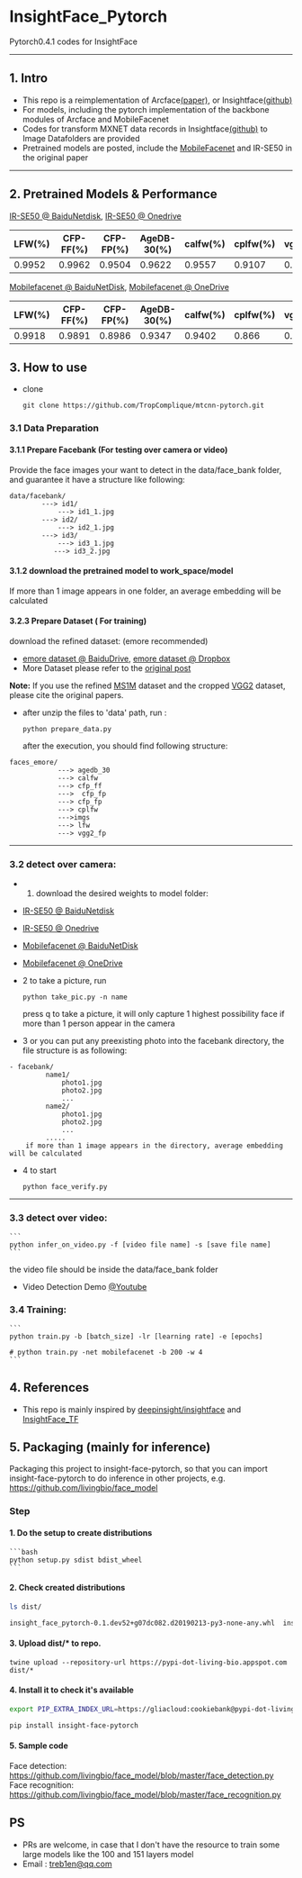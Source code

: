 # InsightFace_Pytorch

Pytorch0.4.1 codes for InsightFace

------

## 1. Intro

- This repo is a reimplementation of Arcface[(paper)](https://arxiv.org/abs/1801.07698), or Insightface[(github)](https://github.com/deepinsight/insightface)
- For models, including the pytorch implementation of the backbone modules of Arcface and MobileFacenet
- Codes for transform MXNET data records in Insightface[(github)](https://github.com/deepinsight/insightface) to Image Datafolders are provided
- Pretrained models are posted, include the [MobileFacenet](https://arxiv.org/abs/1804.07573) and IR-SE50 in the original paper

------

## 2. Pretrained Models & Performance

[IR-SE50 @ BaiduNetdisk](https://pan.baidu.com/s/12BUjjwy1uUTEF9HCx5qvoQ), [IR-SE50 @ Onedrive](https://1drv.ms/u/s!AhMqVPD44cDOhkPsOU2S_HFpY9dC)

| LFW(%) | CFP-FF(%) | CFP-FP(%) | AgeDB-30(%) | calfw(%) | cplfw(%) | vgg2_fp(%) |
| ------ | --------- | --------- | ----------- | -------- | -------- | ---------- |
| 0.9952 | 0.9962    | 0.9504    | 0.9622      | 0.9557   | 0.9107   | 0.9386     |

[Mobilefacenet @ BaiduNetDisk](https://pan.baidu.com/s/1hqNNkcAjQOSxUjofboN6qg), [Mobilefacenet @ OneDrive](https://1drv.ms/u/s!AhMqVPD44cDOhkSMHodSH4rhfb5u)

| LFW(%) | CFP-FF(%) | CFP-FP(%) | AgeDB-30(%) | calfw(%) | cplfw(%) | vgg2_fp(%) |
| ------ | --------- | --------- | ----------- | -------- | -------- | ---------- |
| 0.9918 | 0.9891    | 0.8986    | 0.9347      | 0.9402   | 0.866    | 0.9100     |

## 3. How to use

- clone

  ```
  git clone https://github.com/TropComplique/mtcnn-pytorch.git
  ```

### 3.1 Data Preparation

#### 3.1.1 Prepare Facebank (For testing over camera or video)

Provide the face images your want to detect in the data/face_bank folder, and guarantee it have a structure like following:

```
data/facebank/
        ---> id1/
            ---> id1_1.jpg
        ---> id2/
            ---> id2_1.jpg
        ---> id3/
            ---> id3_1.jpg
           ---> id3_2.jpg
```

#### 3.1.2 download the pretrained model to work_space/model

If more than 1 image appears in one folder, an average embedding will be calculated

#### 3.2.3 Prepare Dataset ( For training)

download the refined dataset: (emore recommended)

- [emore dataset @ BaiduDrive](https://pan.baidu.com/s/1eXohwNBHbbKXh5KHyItVhQ), [emore dataset @ Dropbox](https://www.dropbox.com/s/wpx6tqjf0y5mf6r/faces_ms1m-refine-v2_112x112.zip?dl=0)
- More Dataset please refer to the [original post](https://github.com/deepinsight/insightface/wiki/Dataset-Zoo)

**Note:** If you use the refined [MS1M](https://arxiv.org/abs/1607.08221) dataset and the cropped [VGG2](https://arxiv.org/abs/1710.08092) dataset, please cite the original papers.

- after unzip the files to 'data' path, run :

  ```
  python prepare_data.py
  ```

  after the execution, you should find following structure:

```
faces_emore/
            ---> agedb_30
            ---> calfw
            ---> cfp_ff
            --->  cfp_fp
            ---> cfp_fp
            ---> cplfw
            --->imgs
            ---> lfw
            ---> vgg2_fp
```

------

### 3.2 detect over camera:

- 1. download the desired weights to model folder:

- [IR-SE50 @ BaiduNetdisk](https://pan.baidu.com/s/12BUjjwy1uUTEF9HCx5qvoQ)
- [IR-SE50 @ Onedrive](https://1drv.ms/u/s!AhMqVPD44cDOhkPsOU2S_HFpY9dC)
- [Mobilefacenet @ BaiduNetDisk](https://pan.baidu.com/s/1hqNNkcAjQOSxUjofboN6qg)
- [Mobilefacenet @ OneDrive](https://1drv.ms/u/s!AhMqVPD44cDOhkSMHodSH4rhfb5u)

- 2 to take a picture, run

  ```
  python take_pic.py -n name
  ```

  press q to take a picture, it will only capture 1 highest possibility face if more than 1 person appear in the camera

- 3 or you can put any preexisting photo into the facebank directory, the file structure is as following:

```
- facebank/
         name1/
             photo1.jpg
             photo2.jpg
             ...
         name2/
             photo1.jpg
             photo2.jpg
             ...
         .....
    if more than 1 image appears in the directory, average embedding will be calculated
```

- 4 to start

  ```
  python face_verify.py 
  ```

- - -

### 3.3 detect over video:

```
​```
python infer_on_video.py -f [video file name] -s [save file name]
​```
```

the video file should be inside the data/face_bank folder

- Video Detection Demo [@Youtube](https://www.youtube.com/watch?v=6r9RCRmxtHE)

### 3.4 Training:

```
​```
python train.py -b [batch_size] -lr [learning rate] -e [epochs]

# python train.py -net mobilefacenet -b 200 -w 4
​```
```

## 4. References 

- This repo is mainly inspired by [deepinsight/insightface](https://github.com/deepinsight/insightface) and [InsightFace_TF](https://github.com/auroua/InsightFace_TF)

## 5. Packaging (mainly for inference)
Packaging this project to insight-face-pytorch, so that you can import insight-face-pytorch to do inference in other projects, e.g. https://github.com/livingbio/face_model

### Step

#### 1. Do the setup to create distributions
    ```bash
    python setup.py sdist bdist_wheel
    ```
#### 2. Check created distributions
```bash
ls dist/

insight_face_pytorch-0.1.dev52+g07dc082.d20190213-py3-none-any.whl  insight-face-pytorch-0.1.dev52+g07dc082.d20190213.tar.gz
```
#### 3. Upload dist/* to repo.
```
twine upload --repository-url https://pypi-dot-living-bio.appspot.com dist/*
```
#### 4. Install it to check it's available
```bash
export PIP_EXTRA_INDEX_URL=https://gliacloud:cookiebank@pypi-dot-living-bio.appspot.com/pypi

pip install insight-face-pytorch
```
#### 5. Sample code
Face detection: https://github.com/livingbio/face_model/blob/master/face_detection.py
Face recognition: https://github.com/livingbio/face_model/blob/master/face_recognition.py

## PS

- PRs are welcome, in case that I don't have the resource to train some large models like the 100 and 151 layers model
- Email : treb1en@qq.com
